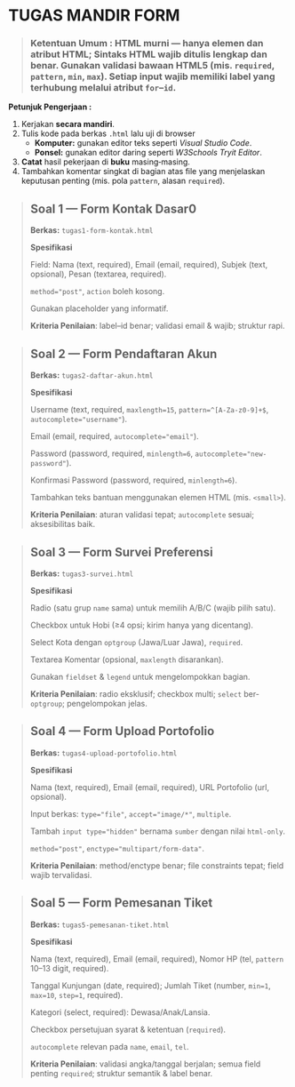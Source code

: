 # **TUGAS MANDIR FORM**

> ### **Ketentuan Umum :** HTML murni — hanya elemen dan atribut HTML; Sintaks HTML wajib ditulis **lengkap** dan **benar**. Gunakan validasi bawaan HTML5 (mis. `required`, `pattern`, `min`, `max`). Setiap input wajib memiliki **label** yang terhubung melalui atribut `for`–`id`.

**Petunjuk Pengerjaan :**

1.  Kerjakan **secara mandiri**.
2.  Tulis kode pada berkas `.html` lalu uji di browser
    *   **Komputer:** gunakan editor teks seperti _Visual Studio Code_.
    *   **Ponsel:** gunakan editor daring seperti _W3Schools Tryit Editor_.
3.  **Catat** hasil pekerjaan di **buku** masing‑masing.
4.  Tambahkan komentar singkat di bagian atas file yang menjelaskan keputusan penting (mis. pola `pattern`, alasan `required`).

> ## Soal 1 — Form Kontak Dasar0
> 
> **Berkas:** `tugas1-form-kontak.html`
> 
> **Spesifikasi**
> 
> Field: Nama (text, required), Email (email, required), Subjek (text, opsional), Pesan (textarea, required).
> 
> `method="post"`, `action` boleh kosong.
> 
> Gunakan placeholder yang informatif.
> 
> **Kriteria Penilaian**: label–id benar; validasi email & wajib; struktur rapi.

> ## Soal 2 — Form Pendaftaran Akun
> 
> **Berkas:** `tugas2-daftar-akun.html`
> 
> **Spesifikasi**
> 
> Username (text, required, `maxlength=15`, `pattern=^[A-Za-z0-9]+$`, `autocomplete="username"`).
> 
> Email (email, required, `autocomplete="email"`).
> 
> Password (password, required, `minlength=6`, `autocomplete="new-password"`).
> 
> Konfirmasi Password (password, required, `minlength=6`).
> 
> Tambahkan teks bantuan menggunakan elemen HTML (mis. `<small>`).
> 
> **Kriteria Penilaian**: aturan validasi tepat; `autocomplete` sesuai; aksesibilitas baik.

> ## Soal 3 — Form Survei Preferensi
> 
> **Berkas:** `tugas3-survei.html`
> 
> **Spesifikasi**
> 
> Radio (satu grup `name` sama) untuk memilih A/B/C (wajib pilih satu).
> 
> Checkbox untuk Hobi (≥4 opsi; kirim hanya yang dicentang).
> 
> Select Kota dengan `optgroup` (Jawa/Luar Jawa), `required`.
> 
> Textarea Komentar (opsional, `maxlength` disarankan).
> 
> Gunakan `fieldset` & `legend` untuk mengelompokkan bagian.
> 
> **Kriteria Penilaian**: radio eksklusif; checkbox multi; `select` ber-`optgroup`; pengelompokan jelas.

> ## Soal 4 — Form Upload Portofolio
> 
> **Berkas:** `tugas4-upload-portofolio.html`
> 
> **Spesifikasi**
> 
> Nama (text, required), Email (email, required), URL Portofolio (url, opsional).
> 
> Input berkas: `type="file"`, `accept="image/*"`, `multiple`.
> 
> Tambah `input type="hidden"` bernama `sumber` dengan nilai `html-only`.
> 
> `method="post"`, `enctype="multipart/form-data"`.
> 
> **Kriteria Penilaian**: method/enctype benar; file constraints tepat; field wajib tervalidasi.

> ## Soal 5 — Form Pemesanan Tiket
> 
> **Berkas:** `tugas5-pemesanan-tiket.html`
> 
> **Spesifikasi**
> 
> Nama (text, required), Email (email, required), Nomor HP (tel, `pattern` 10–13 digit, required).
> 
> Tanggal Kunjungan (date, required); Jumlah Tiket (number, `min=1`, `max=10`, `step=1`, required).
> 
> Kategori (select, required): Dewasa/Anak/Lansia.
> 
> Checkbox persetujuan syarat & ketentuan (`required`).
> 
> `autocomplete` relevan pada `name`, `email`, `tel`.
> 
> **Kriteria Penilaian**: validasi angka/tanggal berjalan; semua field penting `required`; struktur semantik & label benar.